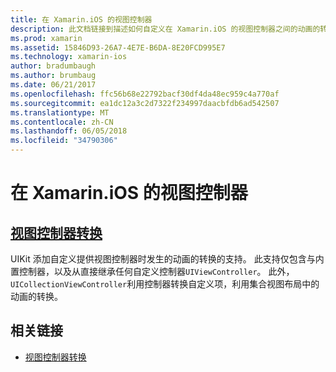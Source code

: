 ```yaml
---
title: 在 Xamarin.iOS 的视图控制器
description: 此文档链接到描述如何自定义在 Xamarin.iOS 的视图控制器之间的动画的转换的指南。
ms.prod: xamarin
ms.assetid: 15846D93-26A7-4E7E-B6DA-8E20FCD995E7
ms.technology: xamarin-ios
author: bradumbaugh
ms.author: brumbaug
ms.date: 06/21/2017
ms.openlocfilehash: ffc56b68e22792bacf30df4da48ec959c4a770af
ms.sourcegitcommit: ea1dc12a3c2d7322f234997daacbfdb6ad542507
ms.translationtype: MT
ms.contentlocale: zh-CN
ms.lasthandoff: 06/05/2018
ms.locfileid: "34790306"
---
```

# <a name="view-controllers-in-xamarinios"></a>在 Xamarin.iOS 的视图控制器

## <a name="view-controller-transitionstransitionsmd"></a>[视图控制器转换](transitions.md)

UIKit 添加自定义提供视图控制器时发生的动画的转换的支持。 此支持仅包含与内置控制器，以及从直接继承任何自定义控制器`UIViewController`。 此外，`UICollectionViewController`利用控制器转换自定义项，利用集合视图布局中的动画的转换。

## <a name="related-links"></a>相关链接

- [视图控制器转换](~/ios/user-interface/ios-ui/view-controllers/transitions.md)
